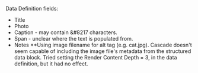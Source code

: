 Data Definition fields:
* Title
* Photo
* Caption - may contain &#8217 characters.
* Span - unclear where the text is populated from. 
* Notes
**Using image filename for alt tag (e.g. cat.jpg). Cascade doesn't seem capable of including the image file's metadata from the structured data block. Tried setting the Render Content Depth = 3, in the data definition, but it had no effect.